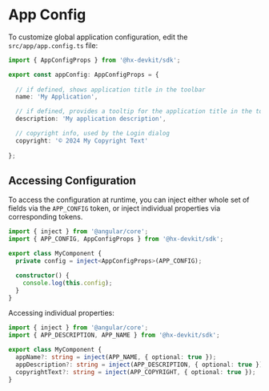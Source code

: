 # App Config

To customize global application configuration, edit the `src/app/app.config.ts` file:

```ts
import { AppConfigProps } from '@hx-devkit/sdk';

export const appConfig: AppConfigProps = {
  
  // if defined, shows application title in the toolbar
  name: 'My Application',

  // if defined, provides a tooltip for the application title in the toolbar
  description: 'My application description',

  // copyright info, used by the Login dialog
  copyright: '© 2024 My Copyright Text'
  
};
```

## Accessing Configuration

To access the configuration at runtime, you can inject either whole set of fields via the `APP_CONFIG` token,
or inject individual properties via corresponding tokens.

```ts
import { inject } from '@angular/core';
import { APP_CONFIG, AppConfigProps } from '@hx-devkit/sdk';

export class MyComponent {
  private config = inject<AppConfigProps>(APP_CONFIG);

  constructor() {
    console.log(this.config);
  }
}
```

Accessing individual properties:

```ts
import { inject } from '@angular/core';
import { APP_DESCRIPTION, APP_NAME } from '@hx-devkit/sdk';

export class MyComponent {
  appName?: string = inject(APP_NAME, { optional: true });
  appDescription?: string = inject(APP_DESCRIPTION, { optional: true });
  copyrightText?: string = inject(APP_COPYRIGHT, { optional: true });
}
```
